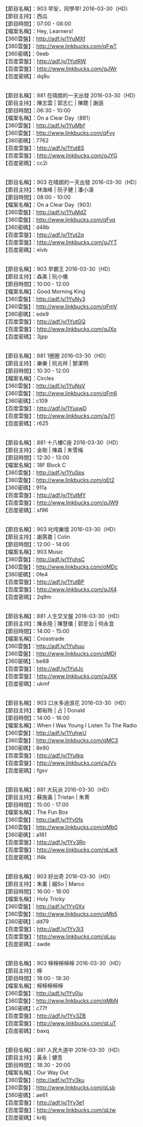<br>【節目名稱】：903 早安，同學早! 2016-03-30（HD）
<br>【節目主持】：西瓜
<br>【節目時間】：07:00 - 08:00
<br>【檔案名稱】：Hey, Learners!
<br>【360雲盤】：http://adf.ly/1YuMXf
<br>【360雲盤】：http://www.linkbucks.com/qFwT
<br>【360密碼】：0eeb
<br>【百度雲盤】：http://adf.ly/1YutRW
<br>【百度雲盤】：http://www.linkbucks.com/qJWr
<br>【百度密碼】：dq9u

<br>【節目名稱】：881 在晴朗的一天出發 2016-03-30（HD）
<br>【節目主持】：陳志雲 | 郭志仁 | 陳聰 | 謝遜
<br>【節目時間】：06:30 - 10:00
<br>【檔案名稱】：On a Clear Day（881）
<br>【360雲盤】：http://adf.ly/1YuMbf
<br>【360雲盤】：http://www.linkbucks.com/qFvy
<br>【360密碼】：7762
<br>【百度雲盤】：http://adf.ly/1Yut8S
<br>【百度雲盤】：http://www.linkbucks.com/qJYG
<br>【百度密碼】：cc2i

<br>【節目名稱】：903 在晴朗的一天出發 2016-03-30（HD）
<br>【節目主持】：林海峰 | 阮子健 | 潘小濤
<br>【節目時間】：08:00 - 10:00
<br>【檔案名稱】：On a Clear Day（903）
<br>【360雲盤】：http://adf.ly/1YuMdZ
<br>【360雲盤】：http://www.linkbucks.com/qFvq
<br>【360密碼】：d48b
<br>【百度雲盤】：http://adf.ly/1Yut2q
<br>【百度雲盤】：http://www.linkbucks.com/qJYT
<br>【百度密碼】：eivb

<br>【節目名稱】：903 早霸王 2016-03-30（HD）
<br>【節目主持】：森美 | 阮小儀
<br>【節目時間】：10:00 - 12:00
<br>【檔案名稱】：Good Morning King
<br>【360雲盤】：http://adf.ly/1YuNy3
<br>【360雲盤】：http://www.linkbucks.com/qFmV
<br>【360密碼】：ede9
<br>【百度雲盤】：http://adf.ly/1YutGQ
<br>【百度雲盤】：http://www.linkbucks.com/qJXo
<br>【百度密碼】：3jpp

<br>【節目名稱】：881 1圈圈 2016-03-30（HD）
<br>【節目主持】：樂樂 | 阮兆祥 | 鄧潔明
<br>【節目時間】：10:30 - 12:00
<br>【檔案名稱】：Circles
<br>【360雲盤】：http://adf.ly/1YuNsV
<br>【360雲盤】：http://www.linkbucks.com/qFm6
<br>【360密碼】：c109
<br>【百度雲盤】：http://adf.ly/1YuswD
<br>【百度雲盤】：http://www.linkbucks.com/qJYl
<br>【百度密碼】：r625

<br>【節目名稱】：881 十八樓C座 2016-03-30（HD）
<br>【節目主持】：金剛 | 陳森 | 朱雪梅
<br>【節目時間】：12:30 - 13:00
<br>【檔案名稱】：18F Block C
<br>【360雲盤】：http://adf.ly/1YuSps
<br>【360雲盤】：http://www.linkbucks.com/qEt2
<br>【360密碼】：911a
<br>【百度雲盤】：http://adf.ly/1YutMY
<br>【百度雲盤】：http://www.linkbucks.com/qJW9
<br>【百度密碼】：sf96

<br>【節目名稱】：903 叱咤樂壇 2016-03-30（HD）
<br>【節目主持】：謝茜嘉 | Colin
<br>【節目時間】：12:00 - 14:00
<br>【檔案名稱】：903 Music
<br>【360雲盤】：http://adf.ly/1YuhsC
<br>【360雲盤】：http://www.linkbucks.com/qMDc
<br>【360密碼】：0fe4
<br>【百度雲盤】：http://adf.ly/1YutBP
<br>【百度雲盤】：http://www.linkbucks.com/qJX4
<br>【百度密碼】：2q9m

<br>【節目名稱】：881 人生交叉盤 2016-03-30（HD）
<br>【節目主持】：陳永陸 | 陳慧儀 | 郭思治 | 何永宜
<br>【節目時間】：14:00 - 15:00
<br>【檔案名稱】：Crosstrade
<br>【360雲盤】：http://adf.ly/1Yuhuu
<br>【360雲盤】：http://www.linkbucks.com/qMDI
<br>【360密碼】：be68
<br>【百度雲盤】：http://adf.ly/1YutJc
<br>【百度雲盤】：http://www.linkbucks.com/qJXK
<br>【百度密碼】：ukmf

<br>【節目名稱】：903 口水多過浪花 2016-03-30（HD）
<br>【節目主持】：鄭裕玲 | 占 | Donald
<br>【節目時間】：14:00 - 16:00
<br>【檔案名稱】：When I Was Young I Listen To The Radio
<br>【360雲盤】：http://adf.ly/1YuhwU
<br>【360雲盤】：http://www.linkbucks.com/qMC3
<br>【360密碼】：8e90
<br>【百度雲盤】：http://adf.ly/1Yutkp
<br>【百度雲盤】：http://www.linkbucks.com/qJVv
<br>【百度密碼】：fgsv

<br>【節目名稱】：881 大玩派 2016-03-30（HD）
<br>【節目主持】：蘇施黃 | Tristan | 朱菁
<br>【節目時間】：15:00 - 17:00
<br>【檔案名稱】：The Fun Box
<br>【360雲盤】：http://adf.ly/1Yv0fs
<br>【360雲盤】：http://www.linkbucks.com/qMb0
<br>【360密碼】：a181
<br>【百度雲盤】：http://adf.ly/1Yv3Rn
<br>【百度雲盤】：http://www.linkbucks.com/qLwX
<br>【百度密碼】：if4k

<br>【節目名稱】：903 好出奇 2016-03-30（HD）
<br>【節目主持】：朱薰 | 細So | Marco
<br>【節目時間】：16:00 - 18:00
<br>【檔案名稱】：Holy Tricky
<br>【360雲盤】：http://adf.ly/1Yv0Xx
<br>【360雲盤】：http://www.linkbucks.com/qMb5
<br>【360密碼】：dd79
<br>【百度雲盤】：http://adf.ly/1Yv3i3
<br>【百度雲盤】：http://www.linkbucks.com/qLsu
<br>【百度密碼】：swde

<br>【節目名稱】：903 檸檸檸檸檸 2016-03-30（HD）
<br>【節目主持】：檸
<br>【節目時間】：18:00 - 18:30
<br>【檔案名稱】：檸檸檸檸檸
<br>【360雲盤】：http://adf.ly/1Yv0ju
<br>【360雲盤】：http://www.linkbucks.com/qMbN
<br>【360密碼】：c77f
<br>【百度雲盤】：http://adf.ly/1Yv3ZB
<br>【百度雲盤】：http://www.linkbucks.com/qLuT
<br>【百度密碼】：baxq

<br>【節目名稱】：881 人民大道中 2016-03-30（HD）
<br>【節目主持】：黃永 | 健吾
<br>【節目時間】：18:30 - 20:00
<br>【檔案名稱】：Our Way Out
<br>【360雲盤】：http://adf.ly/1Yv3ku
<br>【360雲盤】：http://www.linkbucks.com/qLsb
<br>【360密碼】：ae61
<br>【百度雲盤】：http://adf.ly/1Yv3e1
<br>【百度雲盤】：http://www.linkbucks.com/qLtw
<br>【百度密碼】：kr8j
